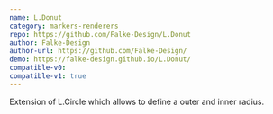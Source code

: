 ```yaml
---
name: L.Donut
category: markers-renderers
repo: https://github.com/Falke-Design/L.Donut
author: Falke-Design
author-url: https://github.com/Falke-Design/
demo: https://falke-design.github.io/L.Donut/
compatible-v0:
compatible-v1: true
---
```


Extension of L.Circle which allows to define a outer and inner radius.

